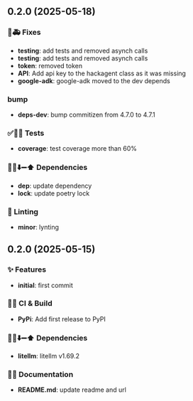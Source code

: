 ## 0.2.0 (2025-05-18)

### 🐛🚑️ Fixes

- **testing**: add tests and removed asynch calls
- **testing**: add tests and removed asynch calls
- **token**: removed token
- **API**: Add api key to the hackagent class as it was missing
- **google-adk**: google-adk moved to the dev depends

### bump

- **deps-dev**: bump commitizen from 4.7.0 to 4.7.1

### ✅🤡🧪 Tests

- **coverage**: test coverage more than 60%

### 📌➕⬇️➖⬆️ Dependencies

- **dep**: update dependency
- **lock**: update poetry lock

### 🚨 Linting

- **minor**: lynting

## 0.2.0 (2025-05-15)

### ✨ Features

- **initial**: first commit

### 💚👷 CI & Build

- **PyPi**: Add first release to PyPI

### 📌➕⬇️➖⬆️ Dependencies

- **litellm**: litellm v1.69.2

### 📝💡 Documentation

- **README.md**: update readme and url
